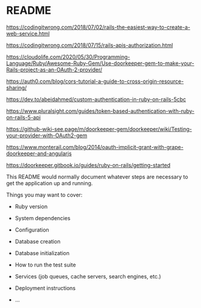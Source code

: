 # README
https://codingitwrong.com/2018/07/02/rails-the-easiest-way-to-create-a-web-service.html

https://codingitwrong.com/2018/07/15/rails-apis-authorization.html

https://cloudolife.com/2020/05/30/Programming-Language/Ruby/Awesome-Ruby-Gem/Use-doorkeeper-gem-to-make-your-Rails-project-as-an-OAuth-2-provider/

https://auth0.com/blog/cors-tutorial-a-guide-to-cross-origin-resource-sharing/

https://dev.to/abeidahmed/custom-authentication-in-ruby-on-rails-5cbc

https://www.pluralsight.com/guides/token-based-authentication-with-ruby-on-rails-5-api

https://github-wiki-see.page/m/doorkeeper-gem/doorkeeper/wiki/Testing-your-provider-with-OAuth2-gem

https://www.monterail.com/blog/2014/oauth-implicit-grant-with-grape-doorkeeper-and-angularjs

https://doorkeeper.gitbook.io/guides/ruby-on-rails/getting-started

This README would normally document whatever steps are necessary to get the
application up and running.

Things you may want to cover:

* Ruby version

* System dependencies

* Configuration

* Database creation

* Database initialization

* How to run the test suite

* Services (job queues, cache servers, search engines, etc.)

* Deployment instructions

* ...

